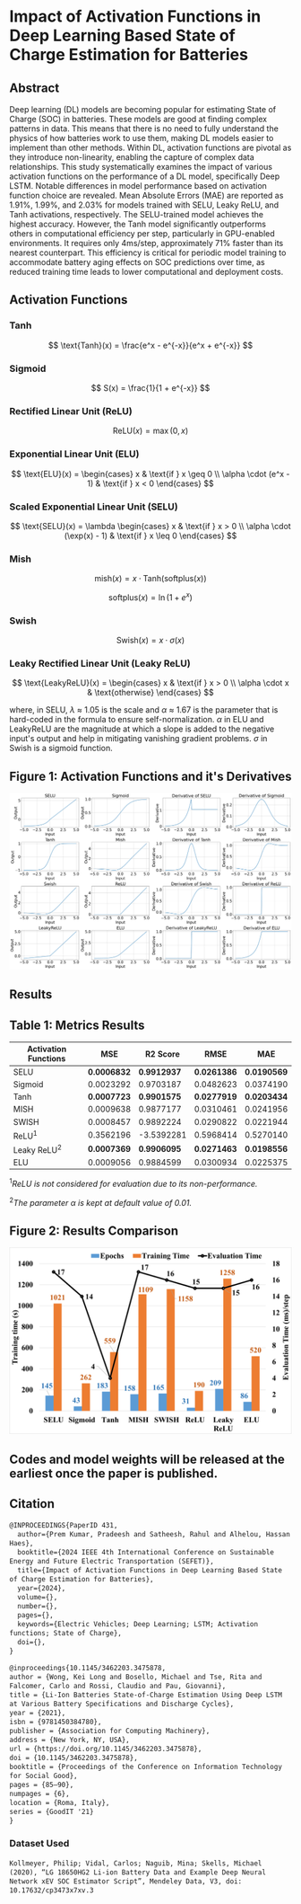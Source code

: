 # Impact of Activation Functions in Deep Learning Based State of Charge Estimation for Batteries
## Abstract
Deep learning (DL) models are becoming popular for estimating State of Charge (SOC) in batteries. These models are good at finding complex patterns in data. This means that there is no need to fully understand the physics of how batteries work to use them, making DL models easier to implement than other methods. Within DL, activation functions are pivotal as they introduce non-linearity, enabling the capture of complex data relationships. This study systematically examines the impact of various activation functions on the performance of a DL model, specifically Deep LSTM. Notable differences in model performance based on activation function choice are revealed. Mean Absolute Errors (MAE) are reported as 1.91%, 1.99%, and 2.03% for models trained with SELU, Leaky ReLU, and Tanh activations, respectively. The SELU-trained model achieves the highest accuracy. However, the Tanh model significantly outperforms others in computational efficiency per step, particularly in GPU-enabled environments. It requires only 4ms/step, approximately 71% faster than its nearest counterpart. This efficiency is critical for periodic model training to accommodate battery aging effects on SOC predictions over time, as reduced training time leads to lower computational and deployment costs.

## Activation Functions

### Tanh
$$
\text{Tanh}(x) = \frac{e^x - e^{-x}}{e^x + e^{-x}}
$$

### Sigmoid
$$
S(x) = \frac{1}{1 + e^{-x}}
$$

### Rectified Linear Unit (ReLU)
$$
\text{ReLU}(x) = \max(0, x)
$$

### Exponential Linear Unit (ELU)
$$
\text{ELU}(x) = 
\begin{cases} 
x & \text{if } x \geq 0 \\ 
\alpha \cdot (e^x - 1) & \text{if } x < 0 
\end{cases}
$$

### Scaled Exponential Linear Unit (SELU)
$$
\text{SELU}(x) = \lambda 
\begin{cases}
x & \text{if } x > 0 \\
\alpha \cdot (\exp(x) - 1) & \text{if } x \leq 0
\end{cases}
$$

### Mish
$$
\text{mish}(x) = x \cdot \text{Tanh}(\text{softplus}(x))
$$


$$
\text{softplus}(x) = \ln(1 + e^x)
$$

### Swish
$$
\text{Swish}(x) = x \cdot \sigma(x)
$$

### Leaky Rectified Linear Unit (Leaky ReLU)
$$
\text{LeakyReLU}(x) = 
\begin{cases}
x & \text{if } x > 0 \\
\alpha \cdot x & \text{otherwise}
\end{cases}
$$

where, in SELU,  $\lambda$ $\approx$ 1.05 is the scale and $\alpha$ $\approx$ 1.67 is the parameter that is hard-coded in the formula to ensure self-normalization. $\alpha$ in ELU and LeakyReLU are the magnitude at which a slope is added to the negative input's output and help in mitigating vanishing gradient problems. $\sigma$ in Swish is a sigmoid function.

## Figure 1: Activation Functions and it's Derivatives
![Activation functions](assets/act_der_comb.png)

## Results

## Table 1: Metrics Results

| **Activation Functions** | **MSE**     | **R2 Score** | **RMSE**   | **MAE**    |
|--------------------------|-------------|--------------|------------|------------|
| SELU                     | **0.0006832** | **0.9912937** | **0.0261386** | **0.0190569** |
| Sigmoid                  | 0.0023292    | 0.9703187     | 0.0482623   | 0.0374190   |
| Tanh                     | **0.0007723** | **0.9901575** | **0.0277919** | **0.0203434** |
| MISH                     | 0.0009638    | 0.9877177     | 0.0310461   | 0.0241956   |
| SWISH                    | 0.0008457    | 0.9892224     | 0.0290822   | 0.0221944   |
| ReLU<sup>1</sup>      | 0.3562196    | -3.5392281    | 0.5968414   | 0.5270140   |
| Leaky ReLU<sup>2</sup> | **0.0007369** | **0.9906095** | **0.0271463** | **0.0198556** |
| ELU                     | 0.0009056    | 0.9884599     | 0.0300934   | 0.0225375   |

<sup>1</sup>*ReLU is not considered for evaluation due to its non-performance.*

<sup>2</sup>*The parameter $\alpha$ is kept at default value of 0.01.*

## Figure 2: Results Comparison
![Graph Results](assets/Graph_sefet.png)

## Codes and model weights will be released at the earliest once the paper is published.

## Citation
```
@INPROCEEDINGS{PaperID 431,
  author={Prem Kumar, Pradeesh and Satheesh, Rahul and Alhelou, Hassan Haes},
  booktitle={2024 IEEE 4th International Conference on Sustainable Energy and Future Electric Transportation (SEFET)},
  title={Impact of Activation Functions in Deep Learning Based State of Charge Estimation for Batteries},
  year={2024},
  volume={},
  number={},
  pages={},
  keywords={Electric Vehicles; Deep Learning; LSTM; Activation functions; State of Charge},
  doi={},
}
```
```
@inproceedings{10.1145/3462203.3475878,
author = {Wong, Kei Long and Bosello, Michael and Tse, Rita and Falcomer, Carlo and Rossi, Claudio and Pau, Giovanni},
title = {Li-Ion Batteries State-of-Charge Estimation Using Deep LSTM at Various Battery Specifications and Discharge Cycles},
year = {2021},
isbn = {9781450384780},
publisher = {Association for Computing Machinery},
address = {New York, NY, USA},
url = {https://doi.org/10.1145/3462203.3475878},
doi = {10.1145/3462203.3475878},
booktitle = {Proceedings of the Conference on Information Technology for Social Good},
pages = {85–90},
numpages = {6},
location = {Roma, Italy},
series = {GoodIT '21}
}
```
### Dataset Used
```
Kollmeyer, Philip; Vidal, Carlos; Naguib, Mina; Skells, Michael  (2020), “LG 18650HG2 Li-ion Battery Data and Example Deep Neural Network xEV SOC Estimator Script”, Mendeley Data, V3, doi: 10.17632/cp3473x7xv.3
```